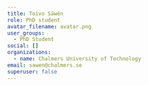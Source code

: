 ```yaml
---
title: Toivo Säwén
role: PhD student
avatar_filename: avatar.png
user_groups:
  - PhD Student
social: []
organizations:
  - name: Chalmers University of Technology
email: sawen@chalmers.se
superuser: false
---
```

